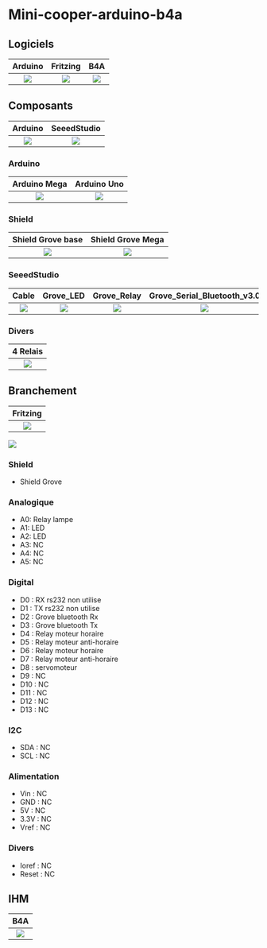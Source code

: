# Mini-cooper-arduino-b4a

## Logiciels
| Arduino | Fritzing | B4A |
| :-----: | :------: | :-----: |
| ![](/icone/Arduino.png) | ![](/icone/Fritzing.png) | ![](/icone/B4A.png) |

## Composants
| Arduino |  SeeedStudio |
| :-----: | :------: |
| ![](/icone/Arduino.png) | ![](/icone/Seeed_Studio.png) |

### Arduino
| Arduino Mega  | Arduino Uno |
| :-------------: | :-------------: |
| ![](/composants/Arduino%20Mega.jpg) | ![](/composants/Arduino%20Uno.jpg) |

### Shield
| Shield Grove base | Shield Grove Mega |
| :-------------: | :-------------: |
| ![](/composants/SeeedStudio/Shield_Grove_Base.png) | ![](/composants/SeeedStudio/Shield_Grove_Mega.jpg) |

### SeeedStudio
| Cable | Grove_LED | Grove_Relay | Grove_Serial_Bluetooth_v3.0 | Grove_Servo |
| :-------------: | :-------------: | :-------------: | :-------------: | :-------------: |
| ![](/composants/SeeedStudio/Grove_Cable.jpg) | ![](/composants/SeeedStudio/Grove_LED.jpg) | ![](/composants/SeeedStudio/Grove_Relay.jpg) | ![](/composants/SeeedStudio/Grove_Serial_Bluetooth_v3.0.jpg) | ![](/composants/SeeedStudio/Grove_Servo.jpg) |

### Divers
| 4 Relais |
| :-------------: |
| ![](/composants/Divers/4_Relais.png) |

## Branchement
| Fritzing |
| :-------------: |
| ![](/icone/Fritzing.png) |

![](/fritzing/Untitled_Sketch.png)

### Shield
* Shield Grove

### Analogique
* A0: Relay lampe
* A1: LED
* A2: LED
* A3: NC
* A4: NC
* A5: NC

### Digital
* D0 : RX rs232 non utilise
* D1 : TX rs232 non utilise
* D2 : Grove bluetooth Rx
* D3 : Grove bluetooth Tx
* D4 : Relay moteur horaire
* D5 : Relay moteur anti-horaire
* D6 : Relay moteur horaire
* D7 : Relay moteur anti-horaire
* D8 : servomoteur
* D9 : NC
* D10 : NC
* D11 : NC
* D12 : NC
* D13 : NC 

### I2C
* SDA : NC
* SCL : NC

### Alimentation
* Vin : NC
* GND : NC
* 5V : NC
* 3.3V : NC
* Vref : NC

### Divers 
* Ioref : NC
* Reset : NC

## IHM
| B4A | 
| :-----: |
| ![](/icone/B4A.png) |